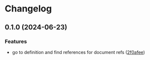 # Changelog

## 0.1.0 (2024-06-23)

### Features

- go to definition and find references for document refs ([2f0afee](https://github.com/armsnyder/openapiv3-lsp/commit/2f0afee71a9cd8cf1f7bd62191be6771d7d5182c))
